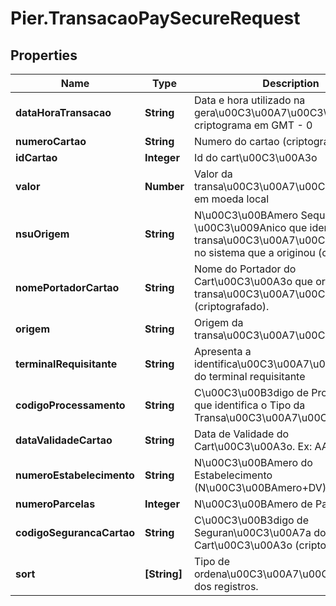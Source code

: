 # Pier.TransacaoPaySecureRequest

## Properties
Name | Type | Description | Notes
------------ | ------------- | ------------- | -------------
**dataHoraTransacao** | **String** | Data e hora utilizado na gera\u00C3\u00A7\u00C3\u00A3o do criptograma em GMT - 0 | [optional] 
**numeroCartao** | **String** | Numero do cartao (criptografado) | [optional] 
**idCartao** | **Integer** | Id do cart\u00C3\u00A3o | [optional] 
**valor** | **Number** | Valor da transa\u00C3\u00A7\u00C3\u00A3o em moeda local | [optional] 
**nsuOrigem** | **String** | N\u00C3\u00BAmero Sequencial \u00C3\u009Anico que identifica a transa\u00C3\u00A7\u00C3\u00A3o no sistema que a originou (critografado). | [optional] 
**nomePortadorCartao** | **String** | Nome do Portador do Cart\u00C3\u00A3o que originou a transa\u00C3\u00A7\u00C3\u00A3o (criptografado). | [optional] 
**origem** | **String** | Origem da transa\u00C3\u00A7\u00C3\u00A3o | [optional] 
**terminalRequisitante** | **String** | Apresenta a identifica\u00C3\u00A7\u00C3\u00A3o do terminal requisitante | 
**codigoProcessamento** | **String** | C\u00C3\u00B3digo de Processamento que identifica o Tipo da Transa\u00C3\u00A7\u00C3\u00A3o. | 
**dataValidadeCartao** | **String** | Data de Validade do Cart\u00C3\u00A3o. Ex: AAMM | 
**numeroEstabelecimento** | **String** | N\u00C3\u00BAmero do Estabelecimento (N\u00C3\u00BAmero+DV). | 
**numeroParcelas** | **Integer** | N\u00C3\u00BAmero de Parcelas. | 
**codigoSegurancaCartao** | **String** | C\u00C3\u00B3digo de Seguran\u00C3\u00A7a do Cart\u00C3\u00A3o (criptografado). | 
**sort** | **[String]** | Tipo de ordena\u00C3\u00A7\u00C3\u00A3o dos registros. | [optional] 


